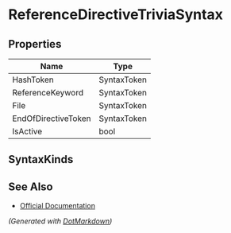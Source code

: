 # ReferenceDirectiveTriviaSyntax

## Properties

| Name                | Type        |
| ------------------- | ----------- |
| HashToken           | SyntaxToken |
| ReferenceKeyword    | SyntaxToken |
| File                | SyntaxToken |
| EndOfDirectiveToken | SyntaxToken |
| IsActive            | bool        |

## SyntaxKinds

## See Also

* [Official Documentation](https://docs.microsoft.com/en-us/dotnet/api/microsoft.codeanalysis.csharp.syntax.referencedirectivetriviasyntax)


*\(Generated with [DotMarkdown](http://github.com/JosefPihrt/DotMarkdown)\)*